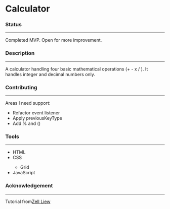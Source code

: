 # Calculator
<h3>Status</h3>
<hr>
<p>Completed MVP. Open for more improvement.</p>
<h3>Description</h3>
<hr>
<p>A calculator handling four basic mathematical operations (+ - x / ). It handles integer and decimal numbers only.</p>
<h3>Contributing</h3>
<hr>
<p>Areas I need support:</p>
<ul>
    <li>Refactor event listener</li>
    <li>Apply previousKeyType</li>
    <li>Add % and () </li>
</ul>
<h3>Tools</h3>
<hr>
<ul>
    <li>HTML</li>
    <li>CSS</li>
        <ul>
            <li>Grid</li>
        </ul>
    <li>JavaScript</li>
</ul>
<h3>Acknowledgement</h3>
<hr>
<p>Tutorial from<a href="https://www.freecodecamp.org/news/how-to-build-an-html-calculator-app-from-scratch-using-javascript-4454b8714b98/">Zell Liew</a></p>

